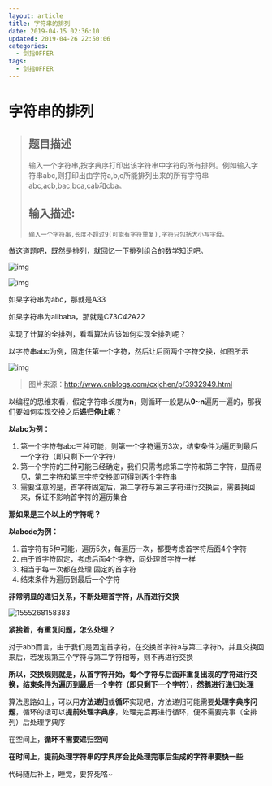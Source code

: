 ```yaml
---
layout: article
title: 字符串的排列
date: 2019-04-15 02:36:10
updated: 2019-04-26 22:50:06
categories:
  - 剑指OFFER
tags: 
  - 剑指OFFER
---
```


# 字符串的排列

> ## 题目描述
>
> 输入一个字符串,按字典序打印出该字符串中字符的所有排列。例如输入字符串abc,则打印出由字符a,b,c所能排列出来的所有字符串abc,acb,bac,bca,cab和cba。
>
> ## 输入描述:
>
> ```
> 输入一个字符串,长度不超过9(可能有字符重复),字符只包括大小写字母。
> ```



做这道题吧，既然是排列，就回忆一下排列组合的数学知识吧。

![img](https://gss2.bdstatic.com/9fo3dSag_xI4khGkpoWK1HF6hhy/baike/s%3D257/sign=97158a763df33a879a6d071ff15d1018/2e2eb9389b504fc2974eb943e2dde71190ef6d66.jpg)

![img](https://gss3.bdstatic.com/-Po3dSag_xI4khGkpoWK1HF6hhy/baike/s%3D162/sign=f68c65f4b5b7d0a27fc9009bf9ee760d/5d6034a85edf8db190ab75220e23dd54574e74ea.jpg)

如果字符串为abc，那就是A33

如果字符串为alibaba，那就是C73*C42*A22

实现了计算的全排列，看看算法应该如何实现全排列呢？

以字符串abc为例，固定住第一个字符，然后让后面两个字符交换，如图所示

![img](http://img.blog.csdn.net/20130517151143329)

> 图片来源：<http://www.cnblogs.com/cxjchen/p/3932949.html>

以编程的思维来看，假定字符串长度为**n**，则循环一般是从**0~n**遍历一遍的，那我们要如何实现交换之后**递归停止呢**？

**以abc为例：**

1. 第一个字符有abc三种可能，则第一个字符遍历3次，结束条件为遍历到最后一个字符（即只剩下一个字符）
2. 第一个字符的三种可能已经确定，我们只需考虑第二字符和第三字符，显而易见，第二字符和第三字符交换即可得到两个字符串
3. 需要注意的是，首字符固定后，第二字符与第三字符进行交换后，需要换回来，保证不影响首字符的遍历集合

**那如果是三个以上的字符呢？**

**以abcde为例：**

1. 首字符有5种可能，遍历5次，每遍历一次，都要考虑首字符后面4个字符
2. 由于首字符固定，考虑后面4个字符，同处理首字符一样
3. 相当于每一次都在处理 固定的首字符
4. 结束条件为遍历到最后一个字符

**非常明显的递归关系，不断处理首字符，从而进行交换**

![1555268158383](https://icebearice.gitee.io/uploads/1555268158383.png)

**紧接着，有重复问题，怎么处理？**

对于abb而言，由于我们是固定首字符，在交换首字符a与第二字符b，并且交换回来后，若发现第三个字符与第二字符相等，则不再进行交换

**所以，交换规则就是，从首字符开始，每个字符与后面非重复出现的字符进行交换，结束条件为遍历到最后一个字符（即只剩下一个字符），然鹅进行递归处理**

算法思路如上，可以用**方法递归**或**循环**实现吧，方法递归可能需要**处理字典序问题**，循环的话可以**提前处理字典序**，处理完后再进行循环，便不需要完事（全排列）后处理字典序

在空间上，**循环不需要递归空间**

**在时间上**，**提前处理字符串的字典序会比处理完事后生成的字符串要快一些**

代码随后补上，睡觉，要猝死咯~